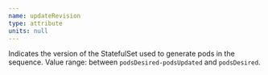 ```yaml
---
name: updateRevision
type: attribute
units: null
---
```


Indicates the version of the StatefulSet used to generate pods in the sequence. Value range: between `podsDesired-podsUpdated` and `podsDesired`.